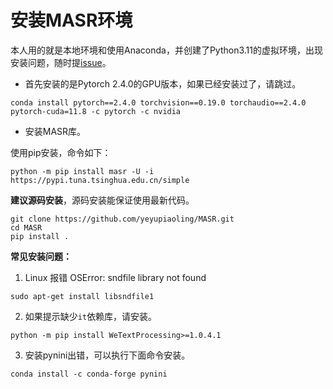 # 安装MASR环境

本人用的就是本地环境和使用Anaconda，并创建了Python3.11的虚拟环境，出现安装问题，随时提[issue](https://github.com/yeyupiaoling/MASR/issues)。

 - 首先安装的是Pytorch 2.4.0的GPU版本，如果已经安装过了，请跳过。
```shell
conda install pytorch==2.4.0 torchvision==0.19.0 torchaudio==2.4.0  pytorch-cuda=11.8 -c pytorch -c nvidia
```

 - 安装MASR库。

使用pip安装，命令如下：
```shell
python -m pip install masr -U -i https://pypi.tuna.tsinghua.edu.cn/simple
```

**建议源码安装**，源码安装能保证使用最新代码。
```shell
git clone https://github.com/yeyupiaoling/MASR.git
cd MASR
pip install .
```

**常见安装问题：** 

1. Linux 报错 OSError: sndfile library not found

```shell
sudo apt-get install libsndfile1
```

2. 如果提示缺少`it`依赖库，请安装。
```shell
python -m pip install WeTextProcessing>=1.0.4.1
```

3. 安装pynini出错，可以执行下面命令安装。
```shell
conda install -c conda-forge pynini
```